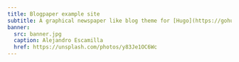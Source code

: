 ```yaml
---
title: Blogpaper example site
subtitle: A graphical newspaper like blog theme for [Hugo](https://gohugo.io/).
banner:
  src: banner.jpg
  caption: Alejandro Escamilla
  href: https://unsplash.com/photos/y83Je1OC6Wc
---
```

